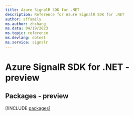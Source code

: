 ```yaml
---
title: Azure SignalR SDK for .NET
description: Reference for Azure SignalR SDK for .NET
author: sffamily
ms.author: zhshang
ms.data: 04/19/2023
ms.topic: reference
ms.devlang: dotnet
ms.service: signalr
---
```

# Azure SignalR SDK for .NET - preview
## Packages - preview
[!INCLUDE [packages](signalr-index.md)]